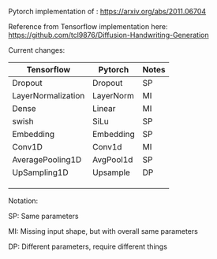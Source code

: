 Pytorch implementation of : https://arxiv.org/abs/2011.06704

Reference from Tensorflow implementation here: https://github.com/tcl9876/Diffusion-Handwriting-Generation

Current changes:

| Tensorflow         | Pytorch   | Notes |
|--------------------|-----------|-------|
 | Dropout            | Dropout   | SP    |
 | LayerNormalization | LayerNorm | MI    |
| Dense              | Linear    | MI    |
| swish              | SiLu      | SP    |
| Embedding          | Embedding | SP    |
| Conv1D             | Conv1d    | MI    |
| AveragePooling1D   | AvgPool1d | SP    |
| UpSampling1D       | Upsample  | DP    |
|                    |           ||
|                    |           ||
|                    |           ||


Notation:

SP: Same parameters

MI: Missing input shape, but with overall same parameters

DP: Different parameters, require different things
